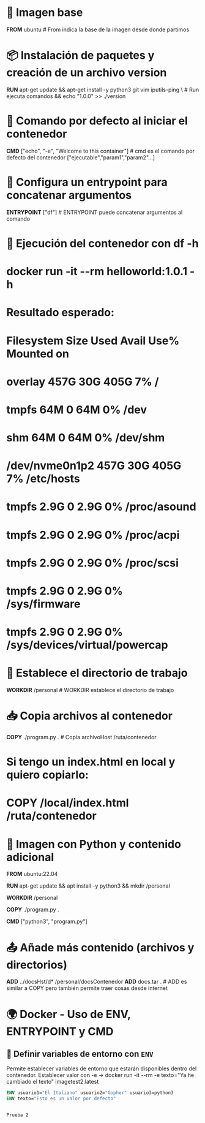 # 🌟 Imagen base
**FROM** ubuntu  # From indica la base de la imagen desde donde partimos

# 📦 Instalación de paquetes y creación de un archivo version
**RUN** apt-get update && apt-get install -y python3 git vim iputils-ping \  # Run ejecuta comandos
    && echo "1.0.0" >> ./version     

# 🚀 Comando por defecto al iniciar el contenedor
**CMD** ["echo", "-e", "Welcome to this container"]  # cmd es el comando por defecto del contenedor ["ejecutable","param1","param2"...]

# 🎯 Configura un entrypoint para concatenar argumentos
**ENTRYPOINT** ["df"]  # ENTRYPOINT puede concatenar argumentos al comando

# 🚀 Ejecución del contenedor con df -h
# docker run -it --rm helloworld:1.0.1 -h

# Resultado esperado:

# Filesystem      Size  Used Avail Use% Mounted on
# overlay         457G   30G  405G   7% /
# tmpfs            64M     0   64M   0% /dev
# shm              64M     0   64M   0% /dev/shm
# /dev/nvme0n1p2  457G   30G  405G   7% /etc/hosts
# tmpfs           2.9G     0  2.9G   0% /proc/asound
# tmpfs           2.9G     0  2.9G   0% /proc/acpi
# tmpfs           2.9G     0  2.9G   0% /proc/scsi
# tmpfs           2.9G     0  2.9G   0% /sys/firmware
# tmpfs           2.9G     0  2.9G   0% /sys/devices/virtual/powercap

# 📁 Establece el directorio de trabajo
**WORKDIR** /personal  # WORKDIR establece el directorio de trabajo

# 📥 Copia archivos al contenedor
**COPY** ./program.py .  # Copia archivoHost /ruta/contenedor
# Si tengo un index.html en local y quiero copiarlo:
# COPY /local/index.html /ruta/contenedor

# 🐍 Imagen con Python y contenido adicional
**FROM** ubuntu:22.04

**RUN** apt-get update && apt install -y python3 && mkdir /personal

**WORKDIR** /personal

**COPY** ./program.py .

**CMD** ["python3", "program.py"]

# 📤 Añade más contenido (archivos y directorios)
**ADD** ../docsHst/d* /personal/docsContenedor
**ADD** docs.tar .  # ADD es similar a COPY pero también permite traer cosas desde internet



# 🌍 Docker - Uso de ENV, ENTRYPOINT y CMD

## 📌 Definir variables de entorno con `ENV`
Permite establecer variables de entorno que estarán disponibles dentro del contenedor.
Establecer valor con -e  -> docker run -it --rm -e texto="Ya he cambiado el texto" imagetest2:latest

```dockerfile
ENV usuario1="El Italiano" usuario2="Gopher" usuario3=python3
ENV texto="Esto es un valor por defecto"


Prueba 2 


